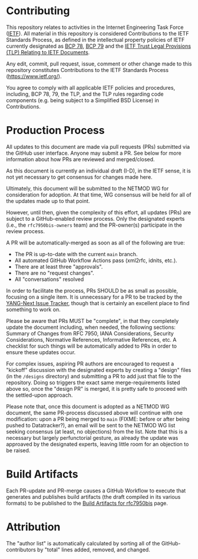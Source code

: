 # Contributing

This repository relates to activities in the Internet Engineering Task Force
([IETF](https://www.ietf.org/)). All material in this repository is considered
Contributions to the IETF Standards Process, as defined in the intellectual
property policies of IETF currently designated as
[BCP 78](https://www.rfc-editor.org/info/bcp78),
[BCP 79](https://www.rfc-editor.org/info/bcp79) and the
[IETF Trust Legal Provisions (TLP) Relating to IETF Documents](http://trustee.ietf.org/trust-legal-provisions.html).

Any edit, commit, pull request, issue, comment or other change made to this
repository constitutes Contributions to the IETF Standards Process
(https://www.ietf.org/).

You agree to comply with all applicable IETF policies and procedures, including,
BCP 78, 79, the TLP, and the TLP rules regarding code components (e.g. being
subject to a Simplified BSD License) in Contributions.


# Production Process

All updates to this document are made via pull requests (PRs)
submitted via the GitHub user interface.  Anyone may submit a
PR.  See below for more information about how PRs are reviewed
and merged/closed.

As this document is currently an individual draft (I-D), in
the IETF sense, it is not yet necessary to get consensus for
changes made here.

Ultimately, this document will be submitted to the NETMOD WG
for consideration for adoption.  At that time, WG consensus
will be held for all of the updates made up to that point.

However, until then, given the complexity of this effort,
all updates (PRs) are subject to a GitHub-enabled review
process.  Only the designated experts (i.e., the
`rfc7950bis-owners` team) and the PR-owner(s) participate
in the review process.

A PR will be automatically-merged as soon as all of the
following are true:
  - The PR is up-to-date with the current `main` branch.
  - All automated GitHub Workflow Actions pass (xml2rfc, idnits, etc.).
  - There are at least three "approvals".
  - There are no "request changes".
  - All "conversations" resolved

In order to facilitate the process, PRs SHOULD be as small as possible,
focusing on a single item.  It is unnecessary for a PR to be tracked by
the [YANG-Next Issue Tracker](https://github.com/netmod-wg/yang-next/issues),
though that is certainly an excellent place to find something to work on.

Please be aware that PRs MUST be "complete", in that they completely
update the document including, when needed, the following sections:
Summary of Changes from RFC 7950, IANA Considerations, Security
Considerations, Normative References, Informative References, etc.
A checklist for such things will be automatically added to PRs in
order to ensure these updates occur.

For complex issues, aspiring PR authors are encouraged to request
a "kickoff" discussion with the designated experts by creating a
"design" files (in the `/designs` directory) and submitting a PR
to add just that file to the repository.  Doing so triggers the
exact same merge-requirements listed above so, once the "design PR"
is merged, it is pretty safe to proceed with the settled-upon
approach.

Please note that, once this document is adopted as a NETMOD WG document,
the same PR-process discussed above will continue with one modification:
upon a PR being merged to `main` (FIXME: before or after being pushed
to Datatracker?), an email will be sent to the NETMOD WG list seeking
consensus (at least, no objections) from the list.  Note that this
is a necessary but largely perfunctorial gesture, as already the
update was approaved by the designated experts, leaving little room
for an objection to be raised.


# Build Artifacts

Each PR-update and PR-merge causes a GitHub Workflow to execute that generates and
publishes build artifacts (the draft compiled in its various formats) to be published
to the [Build Artifacts for rfc7950bis](https://netmod-wg.github.io/rfc7950bis/) page.


# Attribution

The "author list" is automatically calculated by sorting all of the GitHub-contributors
by "total" lines added, removed, and changed.
